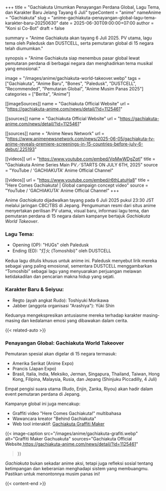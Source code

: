 +++
title = "Gachiakuta Umumkan Penayangan Perdana Global, Lagu Tema, dan Karakter Baru Jelang Tayang 6 Juli"
typeContent = "anime"
nameAnime = "Gachiakuta"
slug = "anime-gachiakuta-penayangan-global-lagu-tema-karakter-baru-20250630"
date = 2025-06-30T09:00:00+07:00
author = "Koni si Co-Bot"
draft = false

summary = "Anime Gachiakuta akan tayang 6 Juli 2025. PV utama, lagu tema oleh Paledusk dan DUSTCELL, serta pemutaran global di 15 negara telah diumumkan."

synopsis = "Anime Gachiakuta siap menembus pasar global lewat pemutaran perdana di berbagai negara dan menghadirkan tema musikal yang emosional."


image = "/images/anime/gachiakuta-world-takeover.webp"
tags = ["Gachiakuta", "Anime Baru", "Bones", "Paledusk", "DUSTCELL", "Recommended", "Pemutaran Global", "Anime Musim Panas 2025"]
categories = ["Berita", "Anime"]

[[imageSources]]
name = "Gachiakuta Official Website"
url = "https://gachiakuta-anime.com/news/detail/?id=1125461"

[[sources]]
name = "Gachiakuta Official Website"
url = "https://gachiakuta-anime.com/news/detail/?id=1125461"

[[sources]]
name = "Anime News Network"
url = "https://www.animenewsnetwork.com/news/2025-06-05/gachiakuta-tv-anime-reveals-premiere-screenings-in-15-countries-before-july-6-debut/.225193"

[[videos]]
url = "https://www.youtube.com/embed/VpMwWDgZqtI"
title = "Gachiakuta Anime Series Main PV／STARTS ON JULY 6TH, 2025"
source = "YouTube / 'GACHIAKUTA' Anime Official Channel"

[[videos]]
url = "https://www.youtube.com/embed/r6thLatuHa8"
title = "Here Comes Gachiakuta! | Global campaign concept video"
source = "YouTube / 'GACHIAKUTA' Anime Official Channel"
+++


Anime *Gachiakuta* dijadwalkan tayang pada 6 Juli 2025 pukul 23:30 JST melalui jaringan CBC/TBS di Jepang. Pengumuman resmi dari situs anime menyertakan perilisan PV utama, visual baru, informasi lagu tema, dan pemutaran perdana di 15 negara dalam kampanye bertajuk *Gachiakuta World Takeover*.

### Lagu Tema:

- Opening (OP): "HUGs" oleh Paledusk
- Ending (ED): "灯火 (Tomoshibi)" oleh DUSTCELL

Kedua lagu ditulis khusus untuk anime ini. Paledusk menyebut lirik mereka sebagai yang paling emosional, sementara DUSTCELL menggambarkan “Tomoshibi” sebagai lagu yang menyuarakan perjuangan melawan ketidakadilan dan pencarian makna hidup yang sejati.

### Karakter Baru & Seiyuu:

- Regto (ayah angkat Rudo): Toshiyuki Morikawa
- Jabber (anggota organisasi "Arashiya"): Yūki Shin

Keduanya mengekspresikan antusiasme mereka terhadap karakter masing-masing dan kedalaman emosi yang dibawakan dalam cerita.

{{< related-auto >}}

### Penayangan Global: Gachiakuta World Takeover

Pemutaran spesial akan digelar di 15 negara termasuk:
- Amerika Serikat (Anime Expo)
- Prancis (Japan Expo)
- Brasil, Italia, India, Meksiko, Jerman, Singapura, Thailand, Taiwan, Hong Kong, Filipina, Malaysia, Rusia, dan Jepang (Shinjuku Piccadilly, 4 Juli)

Empat pengisi suara utama (Rudo, Enjin, Zanka, Riyou) akan hadir dalam event pemutaran perdana di Jepang.

Kampanye global ini juga mencakup:
- Graffiti video "Here Comes Gachiakuta!" multibahasa
- Wawancara kreator "Behind Gachiakuta"
- Web tool interaktif: [Gachiakuta Graffiti Maker](https://graffiti-maker.gachiakuta-anime.com)

{{< image-caption
  src="/images/anime/gachiakuta-grafiti.webp"
  alt="Graffiti Maker Gachuakuta"
  sources="Gachiakuta Official Website,https://gachiakuta-anime.com/news/detail/?id=1125461"
>}}

*Gachiakuta* bukan sekadar anime aksi, tetapi juga refleksi sosial tentang ketimpangan dan keberanian menghadapi sistem yang membuangmu. Pastikan untuk menontonnya musim panas ini!


{{< content-end >}}
